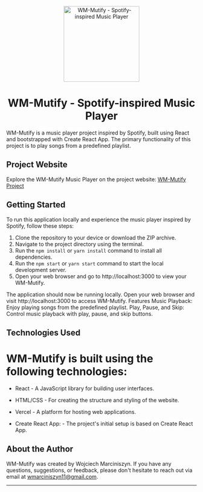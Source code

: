 <p align="center">
  <img
    width="200"
    height="200"
    src="https://raw.githubusercontent.com/MiszynV2/WM-mutify/main/src/sources/titleScreen.png"
    alt="WM-Mutify - Spotify-inspired Music Player"
  />
</p>


<h1 align="center">WM-Mutify - Spotify-inspired Music Player</h1>

WM-Mutify is a music player project inspired by Spotify, built using React and bootstrapped with Create React App. The primary functionality of this project is to play songs from a predefined playlist.

## Project Website

Explore the WM-Mutify Music Player on the project website: [WM-Mutify Project](#your-project-website-link)

## Getting Started

To run this application locally and experience the music player inspired by Spotify, follow these steps:

1. Clone the repository to your device or download the ZIP archive.
2. Navigate to the project directory using the terminal.
3. Run the `npm install` or `yarn install` command to install all dependencies.
4. Run the `npm start` or `yarn start` command to start the local development server.
5. Open your web browser and go to http://localhost:3000 to view your WM-Mutify.

The application should now be running locally. Open your web browser and visit http://localhost:3000 to access WM-Mutify.
Features
Music Playback: Enjoy playing songs from the predefined playlist.
Play, Pause, and Skip: Control music playback with play, pause, and skip buttons.

## Technologies Used
# WM-Mutify is built using the following technologies:

- React - A JavaScript library for building user interfaces.
- HTML/CSS - For creating the structure and styling of the website.
- Vercel - A platform for hosting web applications.


- Create React App: - The project's initial setup is based on Create React App.
## About the Author

WM-Mutify was created by Wojciech Marciniszyn. If you have any questions, suggestions, or feedback, please don't hesitate to reach out via email at wmarciniszyn11@gmail.com.

---
<p align="center">
  <!-- Add your social/contact links here -->
</p>
